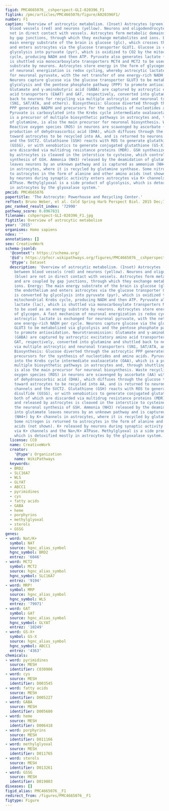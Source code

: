 ```yaml
---
figid: PMC4665076__cshperspect-GLI-020396_F1
figlink: /pmc/articles/PMC4665076/figure/A020396F1/
number: F1
caption: 'Overview of astrocytic metabolism. (Inset) Astrocytes (green) reside between
  blood vessels (red) and neurons (yellow). Neurons and oligodendrocytes (blue) are
  not in direct contact with vessels. Astrocytes form metabolic domains and are coupled
  by gap junctions, through which they exchange metabolites and ions. Energy: The
  main energy substrate of the brain is glucose (glc), which crosses the endothelium
  and enters astrocytes via the glucose transporter GLUT1. Glucose is converted by
  glycolysis into pyruvate (pyr), which is oxidized to CO2 by the mitochondrial Krebs
  cycle, producing NADH and then ATP. Pyruvate also generates lactate (lac), which
  is shuttled via monocarboxylate transporters MCT4 and MCT2 to be used as an energy
  substrate by neurons. Astrocytes store energy in the form of glycogen. A fast mechanism
  of neuronal energization is redox cycling, whereby astrocytic lactate is exchanged
  for neuronal pyruvate, with the net transfer of one energy-rich NADH per cycle.
  Neurons capture glucose via the glucose transporter GLUT3 to be metabolized via
  glycolysis and the pentose phosphate pathway (PPP) to promote antioxidation. Neurotransmission:
  Glutamate and γ-aminobutyric acid (GABA) are captured by astrocytic excitatory amino
  acid transporters (EAAT) and GAT, respectively, converted into glutamine and shuttled
  back to neurons for recycling via multiple astrocytic and neuronal transporters
  (SN1, SAT/ATA, and others). Biosynthesis: Glucose diverted through the astrocytic
  PPP generates NADPH and precursors for the synthesis of nucleotides and amino acids.
  Pyruvate is carboxylated into the Krebs cycle intermediate oxaloacetate (OAA), which
  is a precursor of multiple biosynthetic pathways in astrocytes and, through shuttling
  of glutamine, is also the main precursor for neuronal biosynthesis. Waste recycling:
  Reactive oxygen species (ROS) in neurons are scavenged by ascorbate (AA) with the
  production of dehydroascorbic acid (DHA), which diffuses through the glucose transporters
  toward astrocytes to be recycled into AA, and is returned to neurons via anion channels
  and the SVCT2. Glutathione (GSH) reacts with ROS to generate glutathione disulfide
  (GSSG), or with xenobiotics to generate conjugated glutathione (GS-X), both of which
  are discarded via multidrug resistance proteins (MDR). GSH synthesized and released
  by astrocytes is cleaved in the interstice to cysteine, which controls the neuronal
  synthesis of GSH. Ammonia (NH3) released by the deamidation of glutamine into glutamate
  leaves neurons by an unknown pathway and is captured as ammonium (NH4+) by K+ channels
  in astrocytes, where it is recycled by glutamine synthase. Some nitrogen is returned
  to astrocytes in the form of alanine and other amino acids (not shown). K+ released
  by neurons during synaptic activity enters astrocytes via K+ channels and the Na+/K+
  ATPase. Methylglyoxal is a side product of glycolysis, which is detoxified mostly
  in astrocytes by the glyoxalase system.'
pmcid: PMC4665076
papertitle: 'The Astrocyte: Powerhouse and Recycling Center.'
reftext: Bruno Weber, et al. Cold Spring Harb Perspect Biol. 2015 Dec;7(12):a020396.
pmc_ranked_result_index: '72990'
pathway_score: 0.8967831
filename: cshperspect-GLI-020396_F1.jpg
figtitle: Overview of astrocytic metabolism
year: '2015'
organisms: Homo sapiens
ndex: ''
annotations: []
seo: CreativeWork
schema-jsonld:
  '@context': https://schema.org/
  '@id': https://pfocr.wikipathways.org/figures/PMC4665076__cshperspect-GLI-020396_F1.html
  '@type': Dataset
  description: 'Overview of astrocytic metabolism. (Inset) Astrocytes (green) reside
    between blood vessels (red) and neurons (yellow). Neurons and oligodendrocytes
    (blue) are not in direct contact with vessels. Astrocytes form metabolic domains
    and are coupled by gap junctions, through which they exchange metabolites and
    ions. Energy: The main energy substrate of the brain is glucose (glc), which crosses
    the endothelium and enters astrocytes via the glucose transporter GLUT1. Glucose
    is converted by glycolysis into pyruvate (pyr), which is oxidized to CO2 by the
    mitochondrial Krebs cycle, producing NADH and then ATP. Pyruvate also generates
    lactate (lac), which is shuttled via monocarboxylate transporters MCT4 and MCT2
    to be used as an energy substrate by neurons. Astrocytes store energy in the form
    of glycogen. A fast mechanism of neuronal energization is redox cycling, whereby
    astrocytic lactate is exchanged for neuronal pyruvate, with the net transfer of
    one energy-rich NADH per cycle. Neurons capture glucose via the glucose transporter
    GLUT3 to be metabolized via glycolysis and the pentose phosphate pathway (PPP)
    to promote antioxidation. Neurotransmission: Glutamate and γ-aminobutyric acid
    (GABA) are captured by astrocytic excitatory amino acid transporters (EAAT) and
    GAT, respectively, converted into glutamine and shuttled back to neurons for recycling
    via multiple astrocytic and neuronal transporters (SN1, SAT/ATA, and others).
    Biosynthesis: Glucose diverted through the astrocytic PPP generates NADPH and
    precursors for the synthesis of nucleotides and amino acids. Pyruvate is carboxylated
    into the Krebs cycle intermediate oxaloacetate (OAA), which is a precursor of
    multiple biosynthetic pathways in astrocytes and, through shuttling of glutamine,
    is also the main precursor for neuronal biosynthesis. Waste recycling: Reactive
    oxygen species (ROS) in neurons are scavenged by ascorbate (AA) with the production
    of dehydroascorbic acid (DHA), which diffuses through the glucose transporters
    toward astrocytes to be recycled into AA, and is returned to neurons via anion
    channels and the SVCT2. Glutathione (GSH) reacts with ROS to generate glutathione
    disulfide (GSSG), or with xenobiotics to generate conjugated glutathione (GS-X),
    both of which are discarded via multidrug resistance proteins (MDR). GSH synthesized
    and released by astrocytes is cleaved in the interstice to cysteine, which controls
    the neuronal synthesis of GSH. Ammonia (NH3) released by the deamidation of glutamine
    into glutamate leaves neurons by an unknown pathway and is captured as ammonium
    (NH4+) by K+ channels in astrocytes, where it is recycled by glutamine synthase.
    Some nitrogen is returned to astrocytes in the form of alanine and other amino
    acids (not shown). K+ released by neurons during synaptic activity enters astrocytes
    via K+ channels and the Na+/K+ ATPase. Methylglyoxal is a side product of glycolysis,
    which is detoxified mostly in astrocytes by the glyoxalase system.'
  license: CC0
  name: CreativeWork
  creator:
    '@type': Organization
    name: WikiPathways
  keywords:
  - BRD2
  - SLC16A7
  - WLS
  - GLYAT
  - ABCC1
  - pyrimidines
  - cys
  - fatty acids
  - GABA
  - heme
  - porphyrins
  - methylglyoxal
  - sterols
  - GSSG
genes:
- word: Nat/K+
  symbol: NAT
  source: hgnc_alias_symbol
  hgnc_symbol: BRD2
  entrez: '6046'
- word: MCT2
  symbol: MCT2
  source: hgnc_alias_symbol
  hgnc_symbol: SLC16A7
  entrez: '9194'
- word: MRP!
  symbol: MRP
  source: hgnc_alias_symbol
  hgnc_symbol: WLS
  entrez: '79971'
- word: GAT
  symbol: GAT
  source: hgnc_alias_symbol
  hgnc_symbol: GLYAT
  entrez: '10249'
- word: GS-X+
  symbol: GS-X
  source: hgnc_alias_symbol
  hgnc_symbol: ABCC1
  entrez: '4363'
chemicals:
- word: pyrimidines
  source: MESH
  identifier: C030986
- word: cys
  source: MESH
  identifier: D003545
- word: fatty acids
  source: MESH
  identifier: D005227
- word: GABA
  source: MESH
  identifier: D005680
- word: heme
  source: MESH
  identifier: D006418
- word: porphyrins
  source: MESH
  identifier: D011166
- word: methylglyoxal
  source: MESH
  identifier: D011765
- word: sterols
  source: MESH
  identifier: D013261
- word: GSSG
  source: MESH
  identifier: D019803
diseases: []
figid_alias: PMC4665076__F1
redirect_from: /figures/PMC4665076__F1
figtype: Figure
---
```

